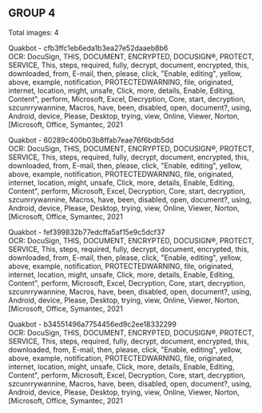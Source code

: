 ## GROUP 4
Total images: 4  

Quakbot - cfb3ffc1eb6eda1b3ea27e52daaeb8b6  
OCR: DocuSign, THIS, DOCUMENT, ENCRYPTED, DOCUSIGN®, PROTECT, SERVICE, This, steps, required, fully, decrypt, document, encrypted, this, downloaded, from, E-mail, then, please, click, "Enable, editing", yellow, above, example, notification, PROTECTEDWARNING, file, originated, internet, location, might, unsafe, Click, more, details, Enable, Editing, Content", perform, Microsoft, Excel, Decryption, Core, start, decryption, szcunrrywannine, Macros, have, been, disabled, open, document?, using, Android, device, Please, Desktop, trying, view, Online, Viewer, Norton, [Microsoft, Office, Symantec, 2021  

Quakbot - 60289c400b03b8ffab7eae76f6bdb5dd  
OCR: DocuSign, THIS, DOCUMENT, ENCRYPTED, DOCUSIGN®, PROTECT, SERVICE, This, steps, required, fully, decrypt, document, encrypted, this, downloaded, from, E-mail, then, please, click, "Enable, editing", yellow, above, example, notification, PROTECTEDWARNING, file, originated, internet, location, might, unsafe, Click, more, details, Enable, Editing, Content", perform, Microsoft, Excel, Decryption, Core, start, decryption, szcunrrywannine, Macros, have, been, disabled, open, document?, using, Android, device, Please, Desktop, trying, view, Online, Viewer, Norton, [Microsoft, Office, Symantec, 2021  

Quakbot - fef399832b77edcffa5af15e9c5dcf37  
OCR: DocuSign, THIS, DOCUMENT, ENCRYPTED, DOCUSIGN®, PROTECT, SERVICE, This, steps, required, fully, decrypt, document, encrypted, this, downloaded, from, E-mail, then, please, click, "Enable, editing", yellow, above, example, notification, PROTECTEDWARNING, file, originated, internet, location, might, unsafe, Click, more, details, Enable, Editing, Content", perform, Microsoft, Excel, Decryption, Core, start, decryption, szcunrrywannine, Macros, have, been, disabled, open, document?, using, Android, device, Please, Desktop, trying, view, Online, Viewer, Norton, [Microsoft, Office, Symantec, 2021  

Quakbot - b34551496a7754456ed9c2ee18332299  
OCR: DocuSign, THIS, DOCUMENT, ENCRYPTED, DOCUSIGN®, PROTECT, SERVICE, This, steps, required, fully, decrypt, document, encrypted, this, downloaded, from, E-mail, then, please, click, "Enable, editing", yellow, above, example, notification, PROTECTEDWARNING, file, originated, internet, location, might, unsafe, Click, more, details, Enable, Editing, Content", perform, Microsoft, Excel, Decryption, Core, start, decryption, szcunrrywannine, Macros, have, been, disabled, open, document?, using, Android, device, Please, Desktop, trying, view, Online, Viewer, Norton, [Microsoft, Office, Symantec, 2021  

